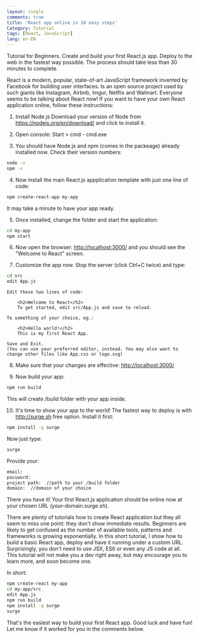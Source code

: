```yaml
---
layout: single
comments: true
title: 'React app online in 10 easy steps'
Category: Tutorial
tags: [React, JavaScript]
lang: en-EN
---
```

Tutorial for Beginners. Create and build your first React.js app. Deploy to the web in the fastest way possible. The process should take less than 30 minutes to complete. 

React is a modern, popular, state-of-art JavaScript framework invented by Facebook for building user interfaces. Is an open source project used by such giants like Instagram, Airbnb, Imgur, Netflix and Walmart. Everyone seems to be talking about React now! If you want to have your own React application online, follow these instructions:

1. Install Node.js 
Download your version of Node from <https://nodejs.org/en/download/> and click to install it.

2. Open console: Start > cmd - cmd.exe

3. You should have Node.js and npm (comes in the packeage) already installed now. Check their version numbers:
```bash
node -v
npm -v    
```

4. Now install the main React.js appplication template with just one line of code:
```bash
npm create-react-app my-app    
```
  It may take a minute to have your app ready.

5. Once installed, change the folder and start the application:
```bash
cd my-app    
npm start    
```

6. Now open the browser: <http://localhost:3000/> and you should see the "Welcome to React" screen.

7. Customize the app now. Stop the server (click Ctrl+C twice) and type:
```bash
cd src
edit App.js    
```

    Edit these two lines of code:

        <h2>Welcome to React</h2>
        To get started, edit src/App.js and save to reload.        

    To something of your choice, eg.:

        <h2>Hello world!</h2>
        This is my first React App.         

    Save and Exit. 
    (You can use your preferred editor, instead. You may also want to change other files like App.css or logo.svg)

8. Make sure that your changes are effective:  <http://localhost:3000/>

9. Now build your app:
```bash
npm run build    
```
This will create /build folder with your app inside.

10. It's time to show your app to the world! The fastest way to deploy is with <http://surge.sh> free option. Install it first:
```bash
npm install -g surge    
```
Now just type:
```bash
surge    
```
Provide your:
```bash
email:
password:
project path:  //path to your /build folder
domain:  //domain of your choice    
```

There you have it! Your first React.js application should be online now at your chosen URL (your-domain.surge.sh).

There are plenty of tutorials how to create React application but they all seem to miss one point: they don't show immediate results. Beginners are likely to get confused as the number of available tools, patterns and frameworks is growing exponentially. In this short tutorial, I show how to build a basic React app, deploy and have it running under a custom URL. Surprisingly, you don't need to use JSX, ES6 or even any JS code at all. This tutorial will not make you a dev right away, but may encourage you to learn more, and soon become one. 

In short:
```bash
npm create-react my-app
cd my-app/src
edit App.js
npm run build
npm install -g surge
surge    
```

That's the easiest way to build your first React app. Good luck and have fun! 
Let me know if it worked for you in the comments below.
